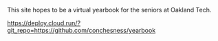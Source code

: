 This site hopes to be a virtual yearbook for the seniors at Oakland Tech.

https://deploy.cloud.run/?git_repo=https://github.com/conchesness/yearbook
